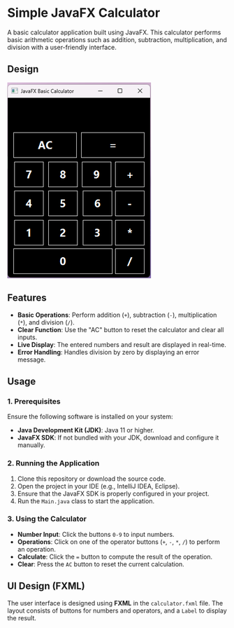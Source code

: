 # Simple JavaFX Calculator

A basic calculator application built using JavaFX. This calculator performs basic arithmetic operations such as addition, subtraction, multiplication, and division with a user-friendly interface.

## Design
![Sample Design](Simple-JavaFX-Calc/calcsample.png)


## Features

- **Basic Operations**: Perform addition (`+`), subtraction (`-`), multiplication (`*`), and division (`/`).
- **Clear Function**: Use the "AC" button to reset the calculator and clear all inputs.
- **Live Display**: The entered numbers and result are displayed in real-time.
- **Error Handling**: Handles division by zero by displaying an error message.

## Usage

### 1. Prerequisites

Ensure the following software is installed on your system:
- **Java Development Kit (JDK)**: Java 11 or higher.
- **JavaFX SDK**: If not bundled with your JDK, download and configure it manually.

### 2. Running the Application

1. Clone this repository or download the source code.
2. Open the project in your IDE (e.g., IntelliJ IDEA, Eclipse).
3. Ensure that the JavaFX SDK is properly configured in your project.
4. Run the `Main.java` class to start the application.

### 3. Using the Calculator

- **Number Input**: Click the buttons `0-9` to input numbers.
- **Operations**: Click on one of the operator buttons (`+`, `-`, `*`, `/`) to perform an operation.
- **Calculate**: Click the `=` button to compute the result of the operation.
- **Clear**: Press the `AC` button to reset the current calculation.

## UI Design (FXML)

The user interface is designed using **FXML** in the `calculator.fxml` file. The layout consists of buttons for numbers and operators, and a `Label` to display the result.
